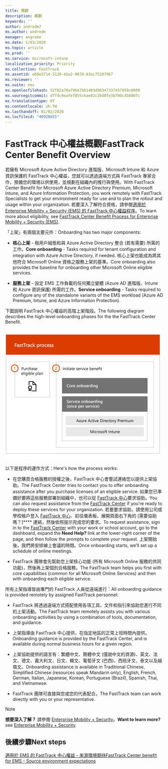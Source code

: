 ```yaml
---
title: 概觀
description: 概觀
keywords: ''
author: andredm7
ms.author: andredm
manager: angrobe
ms.date: 1/03/2020
ms.topic: article
ms.prod: ''
ms.service: microsoft-intune
localization_priority: Priority
ms.collection: FastTrack
ms.assetid: e60e3714-5120-41e2-9878-83ac75107967
ms.reviewer: ''
ms.suite: ems
ms.openlocfilehash: 52f02a70a79647b61403d96347337457959c0909
ms.sourcegitcommit: d7f4c9eafe7855c6ae02c2bd0fe3b700c458007c
ms.translationtype: HT
ms.contentlocale: zh-TW
ms.lasthandoff: 01/02/2020
ms.locfileid: "40928655"
---
```

# <a name="fasttrack-center-benefit-overview"></a><span data-ttu-id="655d3-103">FastTrack 中心權益概觀</span><span class="sxs-lookup"><span data-stu-id="655d3-103">FastTrack Center Benefit Overview</span></span>

<span data-ttu-id="655d3-104">若擁有 Microsoft Azure Active Directory 進階版、Microsoft Intune 和 Azure 資訊保護的 FastTrack 中心權益，您就可以透過遠端方式與 FastTrack 專家合作，預備您的環境以供使用，並規劃在組織內的推行與使用。</span><span class="sxs-lookup"><span data-stu-id="655d3-104">With FastTrack Center Benefit for Microsoft Azure Active Directory Premium, Microsoft Intune, and Azure Information Protection, you work remotely with FastTrack Specialists to get your environment ready for use and to plan the rollout and usage within your organization.</span></span> <span data-ttu-id="655d3-105">若要深入了解符合資格，請參閱[適用於 Enterprise Mobility + Security (EMS) 的 FastTrack 中心權益程序](EMS-fasttrack-process.md)。</span><span class="sxs-lookup"><span data-stu-id="655d3-105">To learn more about eligibility, see [FastTrack Center Benefit Process for Enterprise Mobility + Security (EMS)](EMS-fasttrack-process.md).</span></span>

<span data-ttu-id="655d3-106">「上架」有兩個主要元件：</span><span class="sxs-lookup"><span data-stu-id="655d3-106">Onboarding has two major components:</span></span>

-   <span data-ttu-id="655d3-107">**核心上架** - 租用戶組態和與 Azure Active Directory 整合 (若有需要) 所需的工作。</span><span class="sxs-lookup"><span data-stu-id="655d3-107">**Core onboarding** - Tasks required for tenant configuration and integration with Azure Active Directory, if needed.</span></span> <span data-ttu-id="655d3-108">核心上架也能成為將其他符合 Microsoft Online 資格之服務上架的基準。</span><span class="sxs-lookup"><span data-stu-id="655d3-108">Core onboarding also provides the baseline for onboarding other Microsoft Online eligible services.</span></span>

-   <span data-ttu-id="655d3-109">**服務上架** - 設定 EMS 工作負載的任何獨立變體 (Azure AD 進階版、Intune 和 Azure 資訊保護) 所需的工作。</span><span class="sxs-lookup"><span data-stu-id="655d3-109">**Service onboarding** - Tasks required to configure any of the standalone variants of the EMS workload (Azure AD Premium, Intune, and Azure Information Protection).</span></span>

<span data-ttu-id="655d3-110">下圖說明 FastTrack 中心權益的高階上架階段。</span><span class="sxs-lookup"><span data-stu-id="655d3-110">The following diagram describes the high-level onboarding phases for the the FastTrack Center Benefit.</span></span>

![使用 FastTrack 中心權益的高階上架階段](./media/ft-onboarding-process.png)

<span data-ttu-id="655d3-112">以下是程序的運作方式：</span><span class="sxs-lookup"><span data-stu-id="655d3-112">Here's how the process works:</span></span>

- <span data-ttu-id="655d3-113">在您購買合格服務的授權之後，FastTrack 中心會嘗試連絡您以提供上架協助。</span><span class="sxs-lookup"><span data-stu-id="655d3-113">The FastTrack Center tries to contact you to offer onboarding assistance after you purchase licenses of an eligible service.</span></span> <span data-ttu-id="655d3-114">如果您已準備好要將這些服務部署到組織中，也可以從 [FastTrack 中心](https://go.microsoft.com/fwlink/?linkid=780698)要求協助。</span><span class="sxs-lookup"><span data-stu-id="655d3-114">You can also request assistance from the [FastTrack Center](https://go.microsoft.com/fwlink/?linkid=780698) if you're ready to deploy these services for your organization.</span></span> <span data-ttu-id="655d3-115">若要要求協助，請使用公司或學校帳戶登入 [FastTrack 中心](https://go.microsoft.com/fwlink/?linkid=780698)、前往儀表板、展開頁面右下角的 [需要協助嗎？]\*\*\*\* 連結，然後依照提示完成您的要求。</span><span class="sxs-lookup"><span data-stu-id="655d3-115">To request assistance, sign in to the [FastTrack Center](https://go.microsoft.com/fwlink/?linkid=780698) with your work or school account, go to the dashboard, expand the **Need Help?** link at the lower-right corner of the page, and then follow the prompts to complete your request.</span></span> <span data-ttu-id="655d3-116">上架開始後，我們將安排線上會議的時間。</span><span class="sxs-lookup"><span data-stu-id="655d3-116">Once onboarding starts, we’ll set up a schedule of online meetings.</span></span>

-   <span data-ttu-id="655d3-117">FastTrack 團隊會先幫助您上架核心功能 (所有 Microsoft Online 服務的共同功能)，然後再上架個別合格服務。</span><span class="sxs-lookup"><span data-stu-id="655d3-117">The FastTrack team helps you first with core capabilities (common for all Microsoft Online Services) and then with onboarding each eligible service.</span></span>

<span data-ttu-id="655d3-118">所有上架指導皆由專門的 FastTrack 人員從遠端進行：</span><span class="sxs-lookup"><span data-stu-id="655d3-118">All onboarding guidance is provided remotely by assigned FastTrack personnel:</span></span>

-   <span data-ttu-id="655d3-119">FastTrack 將透過遠端方式搭配使用各項工具、文件和指引來協助您進行不同的上架活動。</span><span class="sxs-lookup"><span data-stu-id="655d3-119">The FastTrack team remotely assists you with various onboarding activities by using a combination of tools, documentation, and guidance.</span></span>

-   <span data-ttu-id="655d3-120">上架指導由 FastTrack 中心提供，在指定地區的正常上班時間內提供。</span><span class="sxs-lookup"><span data-stu-id="655d3-120">Onboarding guidance is provided by the FastTrack Center, and is available during normal business hours for a given region.</span></span>

-   <span data-ttu-id="655d3-121">上架協助提供的語言有：繁體中文、簡體中文 (僅說中文的資源)、英文、法文、德文、義大利文、日文、韓文、葡萄牙文 (巴西)、西班牙文、泰文以及越南文。</span><span class="sxs-lookup"><span data-stu-id="655d3-121">Onboarding assistance is available in Traditional Chinese, Simplified Chinese (resources speak Mandarin only), English, French, German, Italian, Japanese, Korean, Portuguese (Brazil), Spanish, Thai, and Vietnamese.</span></span>

-   <span data-ttu-id="655d3-122">FastTrack 團隊可直接與您或您的代表配合。</span><span class="sxs-lookup"><span data-stu-id="655d3-122">The FastTrack team can work directly with you or your representative.</span></span>

> [!NOTE]
> <span data-ttu-id="655d3-123">**想要深入了解？** 請參閱 [Enterprise Mobility + Security](https://www.microsoft.com/cloud-platform/enterprise-mobility)。</span><span class="sxs-lookup"><span data-stu-id="655d3-123">**Want to learn more?** see [Enterprise Mobility + Security](https://www.microsoft.com/cloud-platform/enterprise-mobility).</span></span>

## <a name="next-steps"></a><span data-ttu-id="655d3-124">後續步驟</span><span class="sxs-lookup"><span data-stu-id="655d3-124">Next steps</span></span>

[<span data-ttu-id="655d3-125">適用於 EMS 的 FastTrack 中心權益 - 來源環境期待</span><span class="sxs-lookup"><span data-stu-id="655d3-125">FastTrack Center benefit for EMS - Source environment expectations</span></span>](EMS-source-environment-expectations.md)
